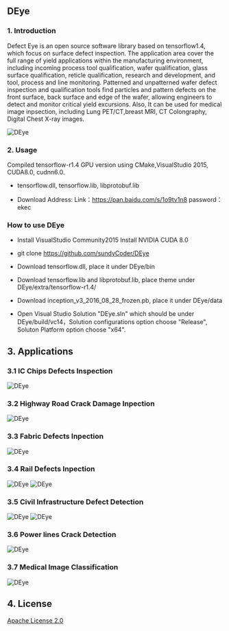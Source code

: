 
## DEye

### 1. Introduction

Defect Eye is an open source software library based on tensorflow1.4, which focus on surface defect inspection. The application area cover the full range of yield applications within the manufacturing environment, including incoming process tool qualification, wafer qualification, glass surface qualification, reticle qualification, research and development, and tool, process and line monitoring. Patterned and unpatterned wafer defect inspection and qualification tools find particles and pattern defects on the front surface, back surface and edge of the wafer, allowing engineers to detect and monitor critical yield excursions. Also, It can be used for medical image inpsection, including Lung PET/CT,breast MRI, CT Colongraphy, Digital Chest X-ray images.

![DEye](https://i.imgur.com/YfiOMJf.png)

### 2. Usage

Compiled tensorflow-r1.4 GPU version using CMake,VisualStudio 2015, CUDA8.0, cudnn6.0.

- tensorflow.dll, tensorflow.lib, libprotobuf.lib

- Download Address: Link：https://pan.baidu.com/s/1o9tv1n8 password：ekec


### How to use DEye

- Install VisualStudio Community2015 Install NVIDIA CUDA 8.0

- git clone https://github.com/sundyCoder/DEye

- Download tensorflow.dll, place it under DEye/bin

- Download tensorflow.lib and libprotobuf.lib, place theme under DEye/extra/tensorflow-r1.4/

- Download inception_v3_2016_08_28_frozen.pb, place it under DEye/data

- Open Visual Studio Solution "DEye.sln" which should be under DEye/build/vc14，Solution configurations option choose "Release", Soluton Platform option choose "x64".

## 3. Applications
### 3.1 IC Chips Defects Inspection
![DEye](./docs/imgs/0.png)
### 3.2 Highway Road Crack Damage Inpection
![DEye](./docs/imgs/9.png) 
### 3.3 Fabric Defects Inpection
![DEye](./docs/imgs/7.PNG)
### 3.4 Rail Defects Inpection
![DEye](./docs/imgs/5.jpg) ![DEye](./docs/imgs/6.jpg)
### 3.5 Civil Infrastructure Defect Detection
![DEye](./docs/imgs/1.jpg)  ![DEye](./docs/imgs/2.jpg)
### 3.6 Power lines Crack Detection
![DEye](./docs/imgs/8.jpg)
### 3.7 Medical Image Classification
![DEye](./docs/imgs/3.png)
## 4. License
[Apache License 2.0](./LICENSE)